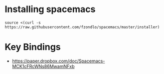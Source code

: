 # Installing spacemacs

    source <(curl -s https://raw.githubusercontent.com/fzondlo/spacemacs/master/installer)

# Key Bindings

- https://paper.dropbox.com/doc/Spacemacs-MCK1cFRcWNs86MwamNFxb
